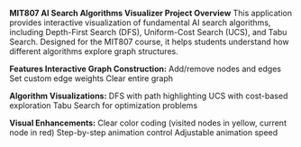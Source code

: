 **MIT807 AI Search Algorithms Visualizer
Project Overview**
This application provides interactive visualization of fundamental AI search algorithms, including Depth-First Search (DFS), Uniform-Cost Search (UCS), and Tabu Search. Designed for the MIT807 course, it helps students understand how different algorithms explore graph structures.

**Features
Interactive Graph Construction:**
Add/remove nodes and edges
Set custom edge weights
Clear entire graph

**Algorithm Visualizations:**
DFS with path highlighting
UCS with cost-based exploration
Tabu Search for optimization problems

**Visual Enhancements:**
Clear color coding (visited nodes in yellow, current node in red)
Step-by-step animation control
Adjustable animation speed
